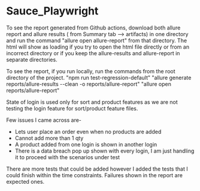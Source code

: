 # Sauce_Playwright
To see the report generated from Github actions, download both allure report and allure results ( from Summary tab --> artifacts) in one directory 
and run the command "allure open allure-report" from that directory. The html will show as loading if you try to open the html file directly or from an incorrect directory or if you keep the allure-results and 
allure-report in separate directories.

To see the report, if you run locally, run the commands from the root directory of the project.
"npm run test-regression-default"
"allure generate reports/allure-results --clean -o reports/allure-report"
"allure open reports/allure-report"

State of login is used only for sort and product features as we are not testing the login feature for sort/product feature files.

Few issues I came across are-
 - Lets user place an order even when no products are added
 - Cannot add more than 1 qty
 - A product added from one login is shown in another login
 - There is a data breach pop up shown with every login, I am just handling it to proceed with the scenarios under test

There are more tests that could be added however I added the tests that I could finish within the time constraints.
Failures shown in the report are expected ones.

